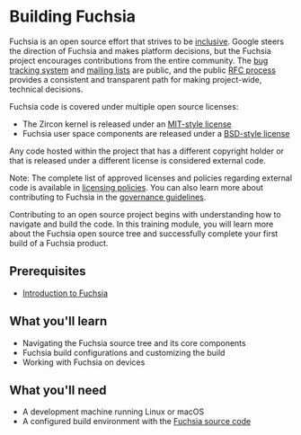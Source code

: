 # Building Fuchsia

Fuchsia is an open source effort that strives to be
[inclusive](/docs/concepts/principles/inclusive.md).
Google steers the direction of Fuchsia and makes platform decisions, but the
Fuchsia project encourages contributions from the entire community.
The [bug tracking system](/docs/contribute/report-issue.md) and
[mailing lists](/docs/contribute/community/get-involved.md) are public, and the
public [RFC process](/docs/contribute/governance/rfcs/README.md) provides a
consistent and transparent path for making project-wide, technical decisions.

Fuchsia code is covered under multiple open source licenses:

*   The Zircon kernel is released under an
    [MIT-style license](/zircon/kernel/LICENSE)
*   Fuchsia user space components are released under a
    [BSD-style license](/LICENSE)

Any code hosted within the project that has a different copyright holder or that
is released under a different license is considered external code.

Note: The complete list of approved licenses and policies regarding external
code is available in
[licensing policies](/docs/contribute/governance/policy/open-source-licensing-policies.md).
You can also learn more about contributing to Fuchsia in the
[governance guidelines](/docs/contribute/governance/governance.md).

Contributing to an open source project begins with understanding how to navigate
and build the code. In this training module, you will learn more about the
Fuchsia open source tree and successfully complete your first build of a Fuchsia
product.

## Prerequisites

*   [Introduction to Fuchsia](/docs/get-started/learn/intro/README.md)

## What you'll learn

*   Navigating the Fuchsia source tree and its core components
*   Fuchsia build configurations and customizing the build
*   Working with Fuchsia on devices

## What you'll need

*   A development machine running Linux or macOS
*   A configured build environment with the
    [Fuchsia source code](/docs/get-started/get_fuchsia_source.md)
